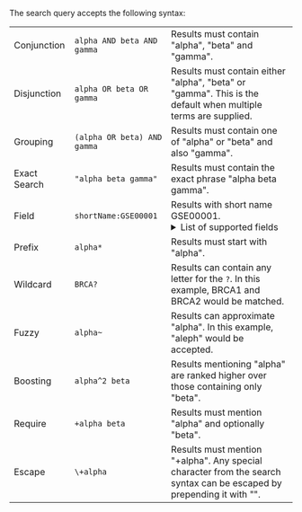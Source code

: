 The search query accepts the following syntax:

|              |                             |                                                                                                                        |
|--------------|-----------------------------|------------------------------------------------------------------------------------------------------------------------|
| Conjunction  | `alpha AND beta AND gamma`  | Results must contain "alpha", "beta" and "gamma".                                                                      |
| Disjunction  | `alpha OR beta OR gamma`    | Results must contain either "alpha", "beta" or "gamma". This is the default when multiple terms are supplied.          | 
| Grouping     | `(alpha OR beta) AND gamma` | Results must contain one of "alpha" or "beta" and also "gamma".                                                        |
| Exact Search | `"alpha beta gamma"`        | Results must contain the exact phrase "alpha beta gamma".                                                              |
| Field        | `shortName:GSE00001`        | Results with short name GSE00001. <details><summary>List of supported fields</summary>{searchableProperties}</details> |
| Prefix       | `alpha*`                    | Results must start with "alpha".                                                                                       |
| Wildcard     | `BRCA?`                     | Results can contain any letter for the `?`. In this example, BRCA1 and BRCA2 would be matched.                         | 
| Fuzzy        | `alpha~`                    | Results can approximate "alpha". In this example, "aleph" would be accepted.                                           |
| Boosting     | `alpha^2 beta`              | Results mentioning "alpha" are ranked higher over those containing only "beta".                                        |
| Require      | `+alpha beta`               | Results must mention "alpha" and optionally "beta".                                                                    |
| Escape       | `\+alpha`                   | Results must mention "+alpha". Any special character from the search syntax can be escaped by prepending it with "\".  | 
